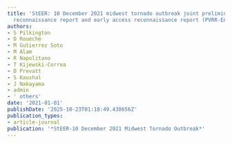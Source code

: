 ```yaml
---
title: 'StEER: 10 December 2021 midwest tornado outbreak joint preliminary virtual
  reconnaissance report and early access reconnaissance report (PVRR-EARR)'
authors:
- S Pilkington
- D Roueche
- M Gutierrez Soto
- M Alam
- R Napolitano
- T Kijewski-Correa
- D Prevatt
- S Kaushal
- J Nakayama
- admin
- ' others'
date: '2021-01-01'
publishDate: '2025-10-23T01:18:49.430656Z'
publication_types:
- article-journal
publication: '*StEER-10 December 2021 Midwest Tornado Outbreak*'
---
```

